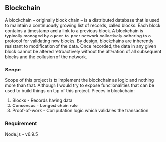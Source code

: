 ## Blockchain
A blockchain – originally block chain – is a distributed database that is used to maintain a continuously growing list of records, called blocks. Each block contains a timestamp and a link to a previous block. A blockchain is typically managed by a peer-to-peer network collectively adhering to a protocol for validating new blocks. By design, blockchains are inherently resistant to modification of the data. Once recorded, the data in any given block cannot be altered retroactively without the alteration of all subsequent blocks and the collusion of the network.

### Scope
Scope of this project is to implement the blockchain as logic and nothing more than that. Although I would try to expose functionalities that can be used to build things on top of this project. Pieces in blockchain:
1. Blocks - Records having data
2. Consensus - Longest chain rule
3. Proof-of-work - Computation logic which validates the transaction

### Requirement
Node.js - v6.9.5
